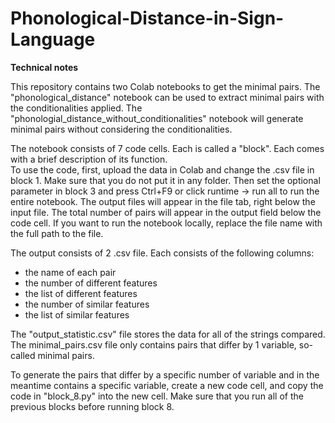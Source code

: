 # Phonological-Distance-in-Sign-Language



**Technical notes**

This repository contains two Colab notebooks to get the minimal pairs. The "phonological_distance" notebook can be used to extract minimal pairs with the conditionalities applied. The "phonologial_distance_without_conditionalities" notebook will generate minimal pairs without considering the conditionalities.

The notebook consists of 7 code cells. Each is called a "block". Each comes with a brief description of its function.  
To use the code, first, upload the data in Colab and change the .csv file in block 1. Make sure that you do not put it in any folder. Then set the optional parameter in block 3 and press Ctrl+F9 or click runtime -> run all to run the entire notebook. The output files will appear in the file tab, right below the input file. The total number of pairs will appear in the output field below the code cell. If you want to run the notebook locally, replace the file name with the full path to the file.  

The output consists of 2 .csv file. Each consists of the following columns:
- the name of each pair
- the number of different features
- the list of different features
- the number of similar features
- the list of similar features

The "output_statistic.csv" file stores the data for all of the strings compared. The minimal_pairs.csv file only contains pairs that differ by 1 variable, so-called minimal pairs. 

To generate the pairs that differ by a specific number of variable and in the meantime contains a specific variable, create a new code cell, and copy the code in "block_8.py" into the new cell. Make sure that you run all of the previous blocks before running block 8.  




